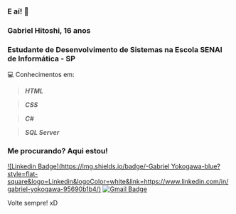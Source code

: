 ### E aí! 👋

### Gabriel Hitoshi, 16 anos

### Estudante de Desenvolvimento de Sistemas na Escola SENAI de Informática - SP

💻 Conhecimentos em:
> **_HTML_**

> **_CSS_**

> **_C#_**

> **_SQL Server_**

### Me procurando? Aqui estou! 

[![Linkedin Badge](https://img.shields.io/badge/-Gabriel Yokogawa-blue?style=flat-square&logo=Linkedin&logoColor=white&link=https://www.linkedin.com/in/gabriel-yokogawa-95690b1b4/)](https://www.linkedin.com/in/gabriel-yokogawa-95690b1b4/)
[![Gmail Badge](https://img.shields.io/badge/-g.hitoshi.yokogawa@gmail.com-c14438?style=flat-square&logo=Gmail&logoColor=white&link=mailto:g.hitoshi.yokogawa@gmail.com)](mailto:g.hitoshi.yokogawa@gmail.com)

Volte sempre! xD

<!--
**hitoshidevx/hitoshidevx** is a ✨ _special_ ✨ repository because its `README.md` (this file) appears on your GitHub profile.

Here are some ideas to get you started:

- 🔭 I’m currently working on ...
- 🌱 I’m currently learning ...
- 👯 I’m looking to collaborate on ...
- 🤔 I’m looking for help with ...
- 💬 Ask me about ...
- 📫 How to reach me: ...
- 😄 Pronouns: ...
- ⚡ Fun fact: ...
-->
